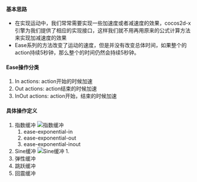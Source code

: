#### 基本思路
* 在实现运动中，我们常常需要实现一些加速度或者减速度的效果，cocos2d-x引擎为我们提供了相应的实现接口，这样我们就不用再用原来的公式计算方法来实现加减速度的效果
* Ease系列的方法改变了运动的速度，但是并没有改变总体时间，如果整个的action持续5秒钟，那么整个的时间仍然会持续5秒钟。

#### Ease操作分类
1. In actions: action开始的时候加速
1. Out actions: action结束的时候加速
1. InOut actions: action开始，结束的时候加速

#### 具体操作定义
1. 指数缓冲
	![指数缓冲](/wiki/pic/Ease/指数缓冲.png)
    1. ease-exponential-in
    1. ease-exponential-out
    1. ease-exponential-inout
1. Sine缓冲
	![Sine缓冲](/wiki/pic/Ease/Sine缓冲.png)
    1. 
1. 弹性缓冲
1. 跳跃缓冲
1. 回震缓冲